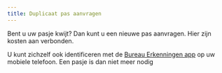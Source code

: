 ```yaml
---
title: Duplicaat pas aanvragen
---
```

Bent u uw pasje kwijt? Dan kunt u een nieuwe pas aanvragen. Hier zijn kosten aan verbonden.

U kunt zichzelf ook identificeren met de [Bureau Erkenningen app](/wat-wij-doen/bureau-erkenningen/bureau-erkenningen-app) op uw mobiele telefoon. Een pasje is dan niet meer nodig

<link-container>
<link-button link='{"name": "Bureau Erkenningen app","url": "/wat-wij-doen/bureau-erkenningen-app"}'></link-button>
<link-button link='{"name": "Licentie aanvragen","url": "/licenties/licentie-aanvragen"}'></link-button>
</link-container>

